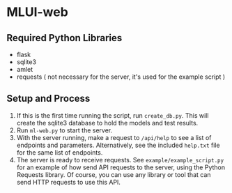 # MLUI-web

## Required Python Libraries
- flask
- sqlite3
- amlet
- requests ( not necessary for the server, it's used for the example script )

## Setup and Process
 1. If this is the first time running the script, run `create_db.py`. This will create the sqlite3 database to hold the models and test results.
 2. Run `ml-web.py` to start the server.
 3. With the server running, make a request to `/api/help` to see a list of endpoints and parameters. Alternatively, see the included `help.txt` file for the same list of endpoints.
 4. The server is ready to receive requests. See `example/example_script.py` for an example of how send API requests to the server, using the Python Requests library. Of course, you can use any library or tool that can send HTTP requests to use this API.